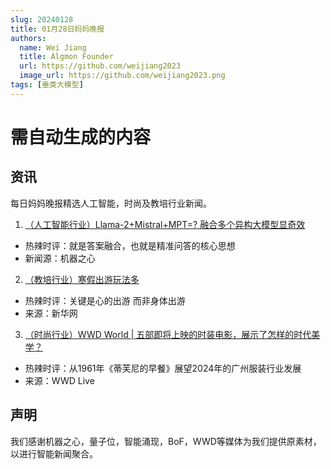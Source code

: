 ```yaml
---
slug: 20240128
title: 01月28日妈妈晚报
authors:
  name: Wei Jiang
  title: Algmon Founder
  url: https://github.com/weijiang2023
  image_url: https://github.com/weijiang2023.png
tags: [垂类大模型]
---
```


# 需自动生成的内容
## 资讯
每日妈妈晚报精选人工智能，时尚及教培行业新闻。

1. [（人工智能行业）Llama-2+Mistral+MPT=? 融合多个异构大模型显奇效](https://mp.weixin.qq.com/s/7JJBB_lNHKVoeaMtvCEyfQ)
* 热辣时评：就是答案融合，也就是精准问答的核心思想
* 新闻源：机器之心

2. [（教培行业）寒假出游玩法多](http://www.xinhuanet.com/fortune/20240126/225cbf37ceb74f93b9ece204213b0a33/c.html)
* 热辣时评：关键是心的出游 而非身体出游
* 来源：新华网

3. [（时尚行业）WWD World | 五部即将上映的时装电影，展示了怎样的时代美学？](https://mp.weixin.qq.com/s/sJH-95xrrfL27l7jWkA64A)
* 热辣时评：从1961年《蒂芙尼的早餐》展望2024年的广州服装行业发展
* 来源：WWD Live

## 声明

我们感谢机器之心，量子位，智能涌现，BoF，WWD等媒体为我们提供原素材，以进行智能新闻聚合。